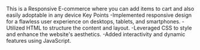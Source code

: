 This is a Responsive E-commerce where you can add items to cart and also easily adoptable in any device
Key Points
-Implemented responsive design for a flawless user experience on desktops, tablets, and smartphones.
-Utilized HTML to structure the content and layout.
-Leveraged CSS to style and enhance the website's aesthetics.
-Added interactivity and dynamic features using JavaScript.
